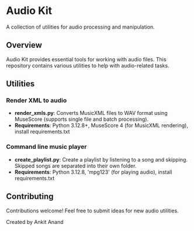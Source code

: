 # Audio Kit

A collection of utilities for audio processing and manipulation.

## Overview

Audio Kit provides essential tools for working with audio files. This repository contains various utilities to help with audio-related tasks.

## Utilities

### Render XML to audio

- **render_xmls.py**: Converts MusicXML files to WAV format using MuseScore (supports single file and batch processing).
- **Requirements**: Python 3.12.8+, MuseScore 4 (for MusicXML rendering), install requirements.txt

### Command line music player

- **create_playlist.py**: Create a playlist by listening to a song and skipping. Skipped songs are separated into their own folder.
- **Requirements**: Python 3.12.8, 'mpg123' (for playing audio), install requirements.txt

## Contributing

Contributions welcome! Feel free to submit ideas for new audio utilities.

Created by Ankit Anand